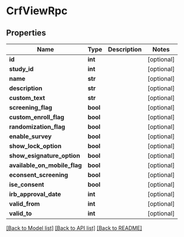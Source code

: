 # CrfViewRpc

## Properties
Name | Type | Description | Notes
------------ | ------------- | ------------- | -------------
**id** | **int** |  | [optional] 
**study_id** | **int** |  | [optional] 
**name** | **str** |  | [optional] 
**description** | **str** |  | [optional] 
**custom_text** | **str** |  | [optional] 
**screening_flag** | **bool** |  | [optional] 
**custom_enroll_flag** | **bool** |  | [optional] 
**randomization_flag** | **bool** |  | [optional] 
**enable_survey** | **bool** |  | [optional] 
**show_lock_option** | **bool** |  | [optional] 
**show_esignature_option** | **bool** |  | [optional] 
**available_on_mobile_flag** | **bool** |  | [optional] 
**econsent_screening** | **bool** |  | [optional] 
**ise_consent** | **bool** |  | [optional] 
**irb_approval_date** | **int** |  | [optional] 
**valid_from** | **int** |  | [optional] 
**valid_to** | **int** |  | [optional] 

[[Back to Model list]](../README.md#documentation-for-models) [[Back to API list]](../README.md#documentation-for-api-endpoints) [[Back to README]](../README.md)


